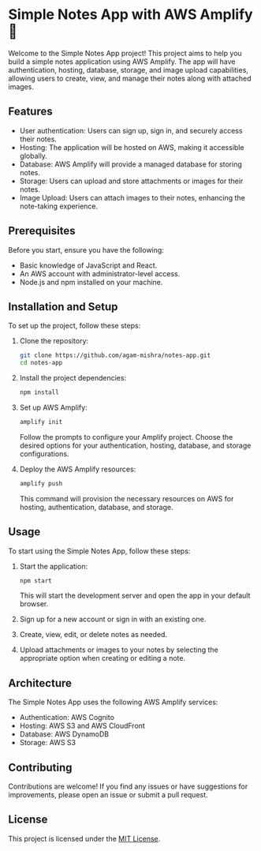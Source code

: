 # Simple Notes App with AWS Amplify📝

Welcome to the Simple Notes App project! This project aims to help you build a simple notes application using AWS Amplify. The app will have authentication, hosting, database, storage, and image upload capabilities, allowing users to create, view, and manage their notes along with attached images.

## Features

- User authentication: Users can sign up, sign in, and securely access their notes.
- Hosting: The application will be hosted on AWS, making it accessible globally.
- Database: AWS Amplify will provide a managed database for storing notes.
- Storage: Users can upload and store attachments or images for their notes.
- Image Upload: Users can attach images to their notes, enhancing the note-taking experience.

## Prerequisites

Before you start, ensure you have the following:

- Basic knowledge of JavaScript and React.
- An AWS account with administrator-level access.
- Node.js and npm installed on your machine.

## Installation and Setup

To set up the project, follow these steps:

1. Clone the repository:

   ```bash
   git clone https://github.com/agam-mishra/notes-app.git
   cd notes-app
   ```

2. Install the project dependencies:

   ```bash
   npm install
   ```

3. Set up AWS Amplify:

   ```bash
   amplify init
   ```

   Follow the prompts to configure your Amplify project. Choose the desired options for your authentication, hosting, database, and storage configurations.

4. Deploy the AWS Amplify resources:

   ```bash
   amplify push
   ```

   This command will provision the necessary resources on AWS for hosting, authentication, database, and storage.

## Usage

To start using the Simple Notes App, follow these steps:

1. Start the application:

   ```bash
   npm start
   ```

   This will start the development server and open the app in your default browser.

2. Sign up for a new account or sign in with an existing one.

3. Create, view, edit, or delete notes as needed.

4. Upload attachments or images to your notes by selecting the appropriate option when creating or editing a note.

## Architecture

The Simple Notes App uses the following AWS Amplify services:

- Authentication: AWS Cognito
- Hosting: AWS S3 and AWS CloudFront
- Database: AWS DynamoDB
- Storage: AWS S3

## Contributing

Contributions are welcome! If you find any issues or have suggestions for improvements, please open an issue or submit a pull request.

## License

This project is licensed under the [MIT License](LICENSE).
